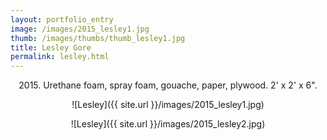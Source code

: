 ```yaml
---
layout: portfolio_entry
image: /images/2015_lesley1.jpg
thumb: /images/thumbs/thumb_lesley1.jpg
title: Lesley Gore
permalink: lesley.html
---
```

<!--description-->
<div style="text-align:center" markdown="1">

2015\. Urethane foam, spray foam, gouache, paper, plywood.  2' x 2' x 6".

![Lesley]({{ site.url }}/images/2015_lesley1.jpg)


![Lesley]({{ site.url }}/images/2015_lesley2.jpg)



</div>